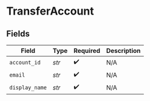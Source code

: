# TransferAccount


## Fields

| Field              | Type               | Required           | Description        |
| ------------------ | ------------------ | ------------------ | ------------------ |
| `account_id`       | *str*              | :heavy_check_mark: | N/A                |
| `email`            | *str*              | :heavy_check_mark: | N/A                |
| `display_name`     | *str*              | :heavy_check_mark: | N/A                |